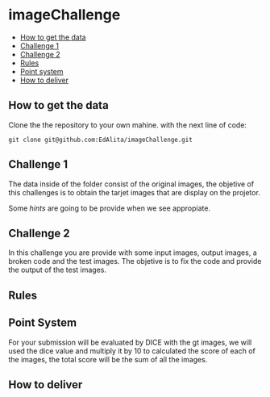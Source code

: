 # imageChallenge

- [How to get the data](#how-to-get-the-data)
- [Challenge 1](#challenge-1)
- [Challenge 2](#challenge-2)
- [Rules](#rules)
- [Point system](#point-system)
- [How to deliver](#how-to-deliver)

## How to get the data

Clone the the repository to your own mahine. with the next line of code:

```
git clone git@github.com:EdAlita/imageChallenge.git

```

## Challenge 1

The data inside of the folder consist of the original images, the objetive of this challenges is to obtain the tarjet images that are display on the projetor.

Some *hints* are going to be provide when we see appropiate.

## Challenge 2

In this challenge you are provide with some input images, output images, a broken code and the test images. The objetive is to fix the code and provide the output of the test images. 

## Rules

## Point System

For your submission will be evaluated by DICE with the gt images, we will used the dice value and multiply it by 10 to calculated the score of each of the images, the total score will be the sum of all the images.

## How to deliver